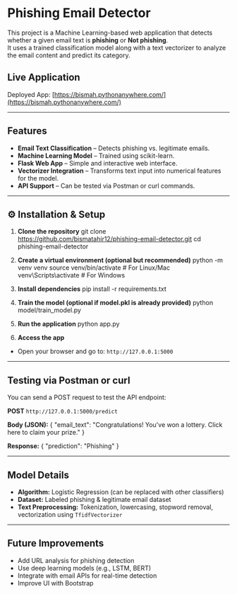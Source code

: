 Phishing Email Detector
=======================

This project is a Machine Learning-based web application that detects whether a given email text is **phishing** or **Not phishing**.  
It uses a trained classification model along with a text vectorizer to analyze the email content and predict its category.

##  Live Application
Deployed App: [https://bismah.pythonanywhere.com/](https://bismah.pythonanywhere.com/)

------------------------------------------------
 Features
------------------------------------------------
- **Email Text Classification** – Detects phishing vs. legitimate emails.
- **Machine Learning Model** – Trained using scikit-learn.
- **Flask Web App** – Simple and interactive web interface.
- **Vectorizer Integration** – Transforms text input into numerical features for the model.
- **API Support** – Can be tested via Postman or curl commands.


------------------------------------------------
⚙️ Installation & Setup
------------------------------------------------
1. **Clone the repository**
git clone https://github.com/bismatahir12/phishing-email-detector.git
cd phishing-email-detector


2. **Create a virtual environment (optional but recommended)**
python -m venv venv
source venv/bin/activate # For Linux/Mac
venv\Scripts\activate # For Windows


3. **Install dependencies**
pip install -r requirements.txt


4. **Train the model (optional if model.pkl is already provided)**
python model/train_model.py


5. **Run the application**
python app.py


6. **Access the app**
- Open your browser and go to: `http://127.0.0.1:5000`

------------------------------------------------
 Testing via Postman or curl
------------------------------------------------
You can send a POST request to test the API endpoint:

**POST** `http://127.0.0.1:5000/predict`

**Body (JSON):**
{
"email_text": "Congratulations! You've won a lottery. Click here to claim your prize."
}

**Response:**
{
"prediction": "Phishing"
}

------------------------------------------------
 Model Details
------------------------------------------------
- **Algorithm:** Logistic Regression (can be replaced with other classifiers)
- **Dataset:** Labeled phishing & legitimate email dataset
- **Text Preprocessing:** Tokenization, lowercasing, stopword removal, vectorization using `TfidfVectorizer`

------------------------------------------------
 Future Improvements
------------------------------------------------
- Add URL analysis for phishing detection
- Use deep learning models (e.g., LSTM, BERT)
- Integrate with email APIs for real-time detection
- Improve UI with Bootstrap





